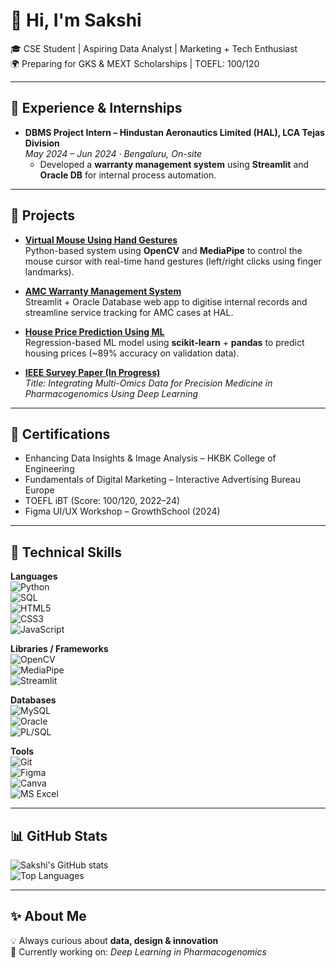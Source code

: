 # 👋 Hi, I'm Sakshi  

🎓 CSE Student | Aspiring Data Analyst | Marketing + Tech Enthusiast  
🌍 Preparing for GKS & MEXT Scholarships | TOEFL: 100/120  

---

## 🔹 Experience & Internships  
- **DBMS Project Intern – Hindustan Aeronautics Limited (HAL), LCA Tejas Division**  
  *May 2024 – Jun 2024 · Bengaluru, On-site*  
  - Developed a **warranty management system** using **Streamlit** and **Oracle DB** for internal process automation.  

---

## 🔹 Projects  

- **[Virtual Mouse Using Hand Gestures](#)**  
  Python-based system using **OpenCV** and **MediaPipe** to control the mouse cursor with real-time hand gestures (left/right clicks using finger landmarks).  

- **[AMC Warranty Management System](#)**  
  Streamlit + Oracle Database web app to digitise internal records and streamline service tracking for AMC cases at HAL.  

- **[House Price Prediction Using ML](#)**  
  Regression-based ML model using **scikit-learn** + **pandas** to predict housing prices (~89% accuracy on validation data).  

- **[IEEE Survey Paper (In Progress)](#)**  
  *Title:* *Integrating Multi-Omics Data for Precision Medicine in Pharmacogenomics Using Deep Learning*  

---

## 🔹 Certifications  

- Enhancing Data Insights & Image Analysis – HKBK College of Engineering  
- Fundamentals of Digital Marketing – Interactive Advertising Bureau Europe  
- TOEFL iBT (Score: 100/120, 2022–24)  
- Figma UI/UX Workshop – GrowthSchool (2024)  

---

## 🔹 Technical Skills  

**Languages**  
![Python](https://img.shields.io/badge/Python-3776AB?logo=python&logoColor=white)  
![SQL](https://img.shields.io/badge/SQL-4479A1?logo=mysql&logoColor=white)  
![HTML5](https://img.shields.io/badge/HTML5-E34F26?logo=html5&logoColor=white)  
![CSS3](https://img.shields.io/badge/CSS3-1572B6?logo=css3&logoColor=white)  
![JavaScript](https://img.shields.io/badge/JavaScript-F7DF1E?logo=javascript&logoColor=black)  

**Libraries / Frameworks**  
![OpenCV](https://img.shields.io/badge/OpenCV-5C3EE8?logo=opencv&logoColor=white)  
![MediaPipe](https://img.shields.io/badge/MediaPipe-0080FF?logo=google&logoColor=white)  
![Streamlit](https://img.shields.io/badge/Streamlit-FF4B4B?logo=streamlit&logoColor=white)  

**Databases**  
![MySQL](https://img.shields.io/badge/MySQL-4479A1?logo=mysql&logoColor=white)  
![Oracle](https://img.shields.io/badge/Oracle-F80000?logo=oracle&logoColor=white)  
![PL/SQL](https://img.shields.io/badge/PL%2FSQL-336791?logo=postgresql&logoColor=white)  

**Tools**  
![Git](https://img.shields.io/badge/Git-F05032?logo=git&logoColor=white)  
![Figma](https://img.shields.io/badge/Figma-F24E1E?logo=figma&logoColor=white)  
![Canva](https://img.shields.io/badge/Canva-00C4CC?logo=canva&logoColor=white)  
![MS Excel](https://img.shields.io/badge/MS%20Excel-217346?logo=microsoft-excel&logoColor=white)  

---

## 📊 GitHub Stats  

![Sakshi's GitHub stats](https://github-readme-stats.vercel.app/api?username=justsakshi&show_icons=true&theme=radical)  
![Top Languages](https://github-readme-stats.vercel.app/api/top-langs/?username=justsakshi&layout=compact&theme=radical)  

---

## ✨ About Me  

💡 Always curious about **data, design & innovation**  
📌 Currently working on: *Deep Learning in Pharmacogenomics* 
